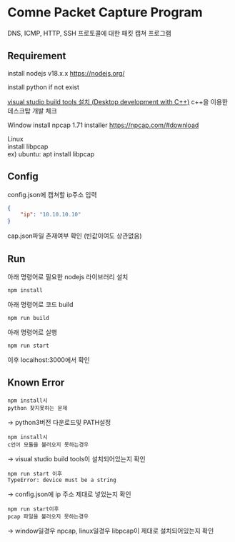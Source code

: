 # Comne Packet Capture Program

DNS, ICMP, HTTP, SSH 프로토콜에 대한 패킷 캡쳐 프로그램

## Requirement
install nodejs v18.x.x https://nodejs.org/

install python if not exist

[visual studio build tools 설치 (Desktop development with C++)](https://visualstudio.microsoft.com/thank-you-downloading-visual-studio/?sku-BuildTools)
c++을 이용한 데스크탑 개발 체크

Window
install npcap 1.71 installer https://npcap.com/#download

Linux \
install libpcap \
ex) ubuntu: apt install libpcap

## Config
config.json에 캡쳐할 ip주소 입력
```json
{
    "ip": "10.10.10.10"
}
```

cap.json파일 존재여부 확인 (빈값이여도 상관없음)

## Run
아래 명령어로 필요한 nodejs 라이브러리 설치
```
npm install
```

아래 명령어로 코드 build
```
npm run build
```

아래 명령어로 실행
```
npm run start
```

이후 localhost:3000에서 확인


## Known Error

```
npm install시
python 찾지못하는 문제
```
-> python3버전 다운로드및 PATH설정

```
npm install시
c언어 모듈을 불러오지 못하는경우
```
-> visual studio build tools이 설치되어있는지 확인

```
npm run start 이후
TypeError: device must be a string
```
-> config.json에 ip 주소 제대로 넣었는지 확인

```
npm run start이후
pcap 파일을 불러오지 못하는경우
```
-> window일경우 npcap, linux일경우 libpcap이 제대로 설치되어있는지 확인
